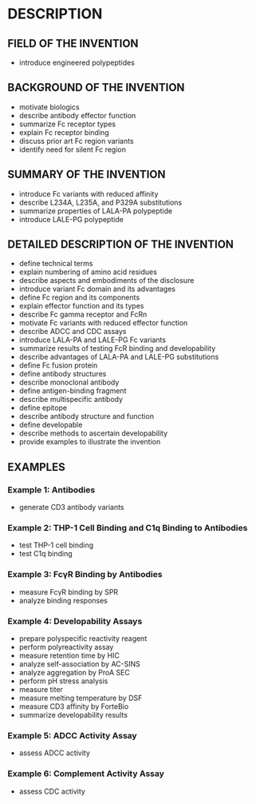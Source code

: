 # DESCRIPTION

## FIELD OF THE INVENTION

- introduce engineered polypeptides

## BACKGROUND OF THE INVENTION

- motivate biologics
- describe antibody effector function
- summarize Fc receptor types
- explain Fc receptor binding
- discuss prior art Fc region variants
- identify need for silent Fc region

## SUMMARY OF THE INVENTION

- introduce Fc variants with reduced affinity
- describe L234A, L235A, and P329A substitutions
- summarize properties of LALA-PA polypeptide
- introduce LALE-PG polypeptide

## DETAILED DESCRIPTION OF THE INVENTION

- define technical terms
- explain numbering of amino acid residues
- describe aspects and embodiments of the disclosure
- introduce variant Fc domain and its advantages
- define Fc region and its components
- explain effector function and its types
- describe Fc gamma receptor and FcRn
- motivate Fc variants with reduced effector function
- describe ADCC and CDC assays
- introduce LALA-PA and LALE-PG Fc variants
- summarize results of testing FcR binding and developability
- describe advantages of LALA-PA and LALE-PG substitutions
- define Fc fusion protein
- define antibody structures
- describe monoclonal antibody
- define antigen-binding fragment
- describe multispecific antibody
- define epitope
- describe antibody structure and function
- define developable
- describe methods to ascertain developability
- provide examples to illustrate the invention

## EXAMPLES

### Example 1: Antibodies

- generate CD3 antibody variants

### Example 2: THP-1 Cell Binding and C1q Binding to Antibodies

- test THP-1 cell binding
- test C1q binding

### Example 3: FcγR Binding by Antibodies

- measure FcγR binding by SPR
- analyze binding responses

### Example 4: Developability Assays

- prepare polyspecific reactivity reagent
- perform polyreactivity assay
- measure retention time by HIC
- analyze self-association by AC-SINS
- analyze aggregation by ProA SEC
- perform pH stress analysis
- measure titer
- measure melting temperature by DSF
- measure CD3 affinity by ForteBio
- summarize developability results

### Example 5: ADCC Activity Assay

- assess ADCC activity

### Example 6: Complement Activity Assay

- assess CDC activity

